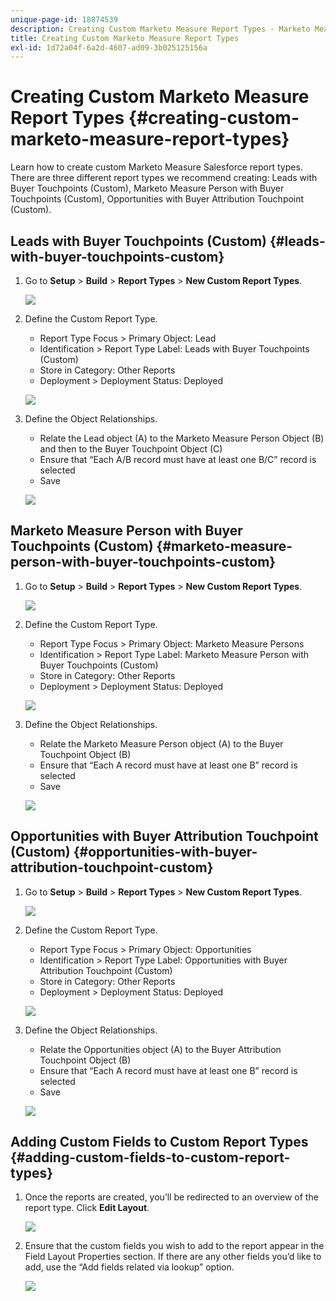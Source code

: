 ```yaml
---
unique-page-id: 18874539
description: Creating Custom Marketo Measure Report Types - Marketo Measure - Product Documentation
title: Creating Custom Marketo Measure Report Types
exl-id: 1d72a04f-6a2d-4607-ad09-3b025125156a
---
```

# Creating Custom Marketo Measure Report Types {#creating-custom-marketo-measure-report-types}

Learn how to create custom Marketo Measure Salesforce report types. There are three different report types we recommend creating: Leads with Buyer Touchpoints (Custom), Marketo Measure Person with Buyer Touchpoints (Custom), Opportunities with Buyer Attribution Touchpoint (Custom).

## Leads with Buyer Touchpoints (Custom) {#leads-with-buyer-touchpoints-custom}

1. Go to **Setup** > **Build** > **Report Types** > **New Custom Report Types**.

   ![](assets/1.png)

1. Define the Custom Report Type.

    * Report Type Focus > Primary Object: Lead
    * Identification > Report Type Label: Leads with Buyer Touchpoints (Custom)
    * Store in Category: Other Reports
    * Deployment > Deployment Status: Deployed

   ![](assets/2.png)

1. Define the Object Relationships.

    * Relate the Lead object (A) to the Marketo Measure Person Object (B) and then to the Buyer Touchpoint Object (C)
    * Ensure that “Each A/B record must have at least one B/C” record is selected
    * Save

   ![](assets/3.png)

## Marketo Measure Person with Buyer Touchpoints (Custom) {#marketo-measure-person-with-buyer-touchpoints-custom}

1. Go to **Setup** > **Build** > **Report Types** > **New Custom Report Types**.

   ![](assets/4.png)

1. Define the Custom Report Type.

    * Report Type Focus > Primary Object: Marketo Measure Persons
    * Identification > Report Type Label: Marketo Measure Person with Buyer Touchpoints (Custom)
    * Store in Category: Other Reports
    * Deployment > Deployment Status: Deployed

   ![](assets/5.png)

1. Define the Object Relationships.

    * Relate the Marketo Measure Person object (A) to the Buyer Touchpoint Object (B)
    * Ensure that “Each A record must have at least one B” record is selected
    * Save

   ![](assets/6.png)

## Opportunities with Buyer Attribution Touchpoint (Custom) {#opportunities-with-buyer-attribution-touchpoint-custom}

1. Go to **Setup** > **Build** > **Report Types** > **New Custom Report Types**.

   ![](assets/7.png)

1. Define the Custom Report Type.

    * Report Type Focus > Primary Object: Opportunities
    * Identification > Report Type Label: Opportunities with Buyer Attribution Touchpoint (Custom)
    * Store in Category: Other Reports
    * Deployment > Deployment Status: Deployed

   ![](assets/8.png)

1. Define the Object Relationships.

    * Relate the Opportunities object (A) to the Buyer Attribution Touchpoint Object (B)
    * Ensure that “Each A record must have at least one B” record is selected
    * Save

   ![](assets/9.png)

## Adding Custom Fields to Custom Report Types {#adding-custom-fields-to-custom-report-types}

1. Once the reports are created, you’ll be redirected to an overview of the report type. Click **Edit Layout**.

   ![](assets/10.png)

1. Ensure that the custom fields you wish to add to the report appear in the Field Layout Properties section. If there are any other fields you’d like to add, use the “Add fields related via lookup” option.

   ![](assets/11.png)
